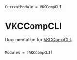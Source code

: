 ```@meta
CurrentModule = VKCCompCLI
```

# VKCCompCLI

Documentation for [VKCCompCLI](https://github.com/kescobo/VKCCompCLI.jl).

```@index
```

```@autodocs
Modules = [VKCCompCLI]
```
